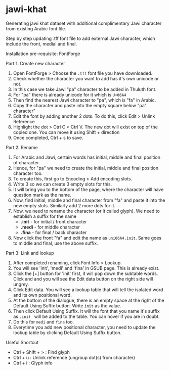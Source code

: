 # jawi-khat
Generating jawi khat dataset with additional complimentary Jawi character from existing Arabic font file. 

Step by step updating .tff font file to add external
Jawi character, which include the front, medial and final. 

Installation pre-requisite: FontForge

Part 1: Create new character
1. Open FontForge > Choose the `.tff` font file you have downloaded.
2. Check whether the character you want to add has it's own unicode or not. 
3. In this case we take Jawi "pa" character to be added in
Thuluth font. 
4. For "pa" there is already unicode for it which is `U+06A4`
5. Then find the nearest Jawi character to "pa", which is "fa" in Arabic. 
6. Copy the character and paste into the empty square below "pa" character"
7. Edit the font by adding another 2 dots. To do this, click Edit > Unlink Reference
8. Highlight the dot > Ctrl C > Ctrl V. The new dot will exist on top of the copied one. You can move it using Shift + direction
9. Once completed, Ctrl + s to save.

Part 2: Rename
1. For Arabic and Jawi, certain words has initial, middle and final position of character.
2. Hence, for "pa" we need to create the initial, middle and final position character too.
3. To create this, first go to Encoding > Add encoding slots.
4. Write 3 so we can create 3 empty slots for this.
5. It will bring you to the bottom of the page, where the character will have question mark as the name.
6. Now, find initial, middle and final character from "fa" and paste it into the new empty slots. Similarly add 2 more dots for it.
7. Now, we need to rename the character (or it called glyph). We need to establish a suffix for the name
   - **.init** - for initial / front character
   - **.medi** - for middle character
   - **.fina** - for final / back character
8. Now click the front "fa" and edit the name as `uni06A4.init`. Same goes to middle and final, use the above suffix.

Part 3: Link and lookup
1. After completed renaming, click Font Info > Lookup.
2. You will see 'init', 'medi' and 'fina' in GSUB page. This is already exist.
3. Click the  [+] button for 'init' first, it will pop down the subtable words. Click and and you will see the Edit data button on the right side will ungrey.
4. Click Edit data. You will see a lookup table that will tell the isolated word and its own positional word.
5. At the bottom of the dialogue, there is an empty space at the right of the Default Using Suffix button. Write `init` as the value.
6. Then click Default Using Suffix. It will the font that you name it's suffix as `.init ` will be added to the table. You can hover if you are in doubt.
7. Do this for `medi` and `fina` too.
8. Everytime you add new positional character, you need to update the lookup table by clicking Default Using Suffix button.

Useful Shortcut
- Ctrl + Shift + > : Find glyph
- Ctrl + u : Unlink reference (ungroup dot(s) from character)
- Ctrl + i : Glyph info
